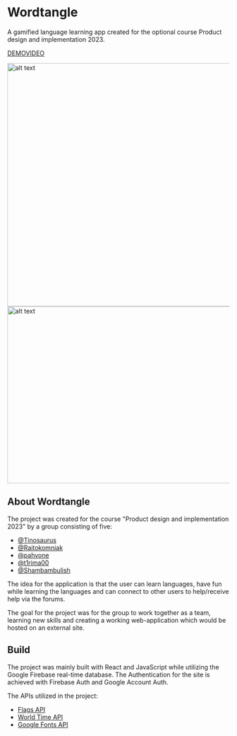 # Wordtangle

A gamified language learning app created for the
optional course Product design and implementation 2023.

[DEMOVIDEO](https://youtu.be/ambtunIhA5Q)

<img src="https://github.com/pahvone/wordtangle/assets/101520172/2e3f2087-bc6b-487b-933a-f426bcb0eb8f" alt="alt text" width="550" height="550">

<img src="https://github.com/pahvone/wordtangle/assets/101520172/07882df0-6f9b-4708-ab3c-851413ccc17b" alt="alt text" width="600" height="400">

## About Wordtangle

The project was created for the course "Product design and implementation 2023" by a group consisting of five:

- [@Tinosaurus](https://github.com/Tinosaurus)
- [@Raitokomniak](https://github.com/Raitokomniak)
- [@pahvone](https://github.com/pahvone)
- [@t1rima00](https://github.com/t1rima00)
- [@Shambambulish](https://github.com/Shambambulish)

The idea for the application is that the user can learn languages, have fun while learning the languages
and can connect to other users to help/receive help via the forums.

The goal for the project was for the group to work together as a team, learning new skills
and creating a working web-application which would be hosted on an external site.

## Build

The project was mainly built with React and JavaScript while utilizing the Google Firebase real-time database.
The Authentication for the site is achieved with Firebase Auth and Google Account Auth.

The APIs utilized in the project:

- [Flags API](https://flagsapi.com)
- [World Time API](https://worldtimeapi.org/api/ip)
- [Google Fonts API](https://fonts.googleapis.com/css2?family=Fira+Mono&display=swap)
